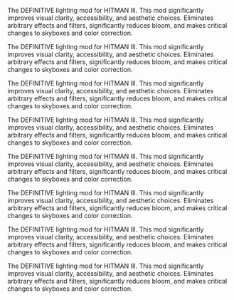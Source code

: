 The DEFINITIVE lighting mod for HITMAN III. This mod significantly improves visual clarity, accessibility, and aesthetic choices.
Eliminates arbitrary effects and filters, significantly reduces bloom, and makes critical changes to skyboxes and color correction.

The DEFINITIVE lighting mod for HITMAN III. This mod significantly improves visual clarity, accessibility, and aesthetic choices.
Eliminates arbitrary effects and filters, significantly reduces bloom, and makes critical changes to skyboxes and color correction.

The DEFINITIVE lighting mod for HITMAN III. This mod significantly improves visual clarity, accessibility, and aesthetic choices.
Eliminates arbitrary effects and filters, significantly reduces bloom, and makes critical changes to skyboxes and color correction.

The DEFINITIVE lighting mod for HITMAN III. This mod significantly improves visual clarity, accessibility, and aesthetic choices.
Eliminates arbitrary effects and filters, significantly reduces bloom, and makes critical changes to skyboxes and color correction.

The DEFINITIVE lighting mod for HITMAN III. This mod significantly improves visual clarity, accessibility, and aesthetic choices.
Eliminates arbitrary effects and filters, significantly reduces bloom, and makes critical changes to skyboxes and color correction.

The DEFINITIVE lighting mod for HITMAN III. This mod significantly improves visual clarity, accessibility, and aesthetic choices.
Eliminates arbitrary effects and filters, significantly reduces bloom, and makes critical changes to skyboxes and color correction.

The DEFINITIVE lighting mod for HITMAN III. This mod significantly improves visual clarity, accessibility, and aesthetic choices.
Eliminates arbitrary effects and filters, significantly reduces bloom, and makes critical changes to skyboxes and color correction.

The DEFINITIVE lighting mod for HITMAN III. This mod significantly improves visual clarity, accessibility, and aesthetic choices.
Eliminates arbitrary effects and filters, significantly reduces bloom, and makes critical changes to skyboxes and color correction.
